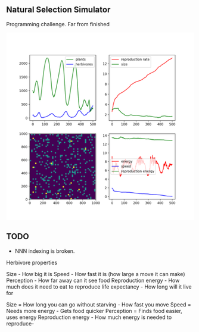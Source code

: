 ## Natural Selection Simulator

Programming challenge. Far from finished

<img src="end_pane.png"/>



## TODO 

- NNN indexing is broken.

Herbivore properties

Size - How big it is
Speed - How fast it is (how large a move it can make)
Perception - How far away can it see food
Reproduction energy - How much does it need to eat to reproduce
life expectancy - How long will it live for

Size = How long you can go without starving - How fast you move
Speed = Needs more energy - Gets food quicker
Perception = Finds food easier, uses energy
Reproduction energy - How much energy is needed to reproduce- 
